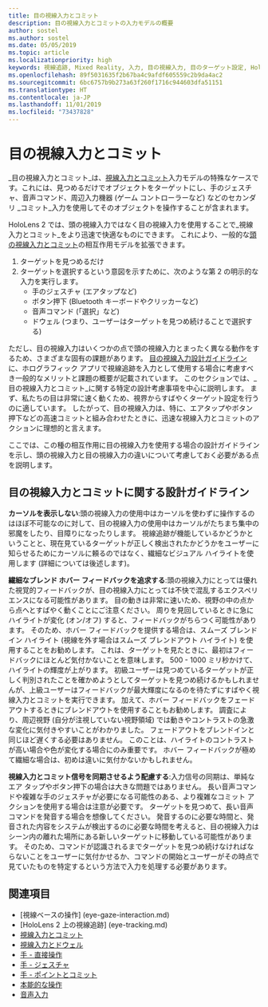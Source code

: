 ```yaml
---
title: 目の視線入力とコミット
description: 目の視線入力とコミットの入力モデルの概要
author: sostel
ms.author: sostel
ms.date: 05/05/2019
ms.topic: article
ms.localizationpriority: high
keywords: 視線追跡, Mixed Reality, 入力, 目の視線入力, 目のターゲット設定, HoloLens 2, 視線に基づく選択
ms.openlocfilehash: 89f5031635f2b67ba4c9afdf605559c2b9da4ac2
ms.sourcegitcommit: 6bc6757b9b273a63f260f1716c944603dfa51151
ms.translationtype: HT
ms.contentlocale: ja-JP
ms.lasthandoff: 11/01/2019
ms.locfileid: "73437828"
---
```

# <a name="eye-gaze-and-commit"></a>目の視線入力とコミット
_目の視線入力とコミット_は、[視線入力とコミット](gaze-and-commit.md)入力モデルの特殊なケースです。これには、見つめるだけでオブジェクトをターゲットにし、手のジェスチャ、音声コマンド、周辺入力機器 (ゲーム コントローラーなど) などのセカンダリ _コミット_入力を使用してそのオブジェクトを操作することが含まれます。 

HoloLens 2 では、頭の視線入力ではなく目の視線入力を使用することで_視線入力とコミット_をより迅速で快適なものにできます。 これにより、一般的な[頭の視線入力とコミット](gaze-and-commit.md)の相互作用モデルを拡張できます。 
1. ターゲットを見つめるだけ 
2. ターゲットを選択するという意図を示すために、次のような第 2 の明示的な入力を実行します。  
   - 手のジェスチャ (エアタップなど)
   - ボタン押下 (Bluetooth キーボードやクリッカーなど)
   - 音声コマンド (「選択」など)
   - ドウェル (つまり、ユーザーはターゲットを見つめ続けることで選択する)

ただし、目の視線入力はいくつかの点で頭の視線入力とまったく異なる動作をするため、さまざまな固有の課題があります。 [目の視線入力設計ガイドライン](eye-tracking.md)に、ホログラフィック アプリで視線追跡を入力として使用する場合に考慮すべき一般的なメリットと課題の概要が記載されています。 このセクションでは、_目の視線入力とコミット_に関する特定の設計考慮事項を中心に説明します。
まず、私たちの目は非常に速く動くため、視界からすばやくターゲット設定を行うのに適しています。 したがって、目の視線入力は、特に、エアタップやボタン押下などの高速コミットと組み合わせたときに、迅速な視線入力とコミットのアクションに理想的と言えます。
   
ここでは、この種の相互作用に目の視線入力を使用する場合の設計ガイドラインを示し、頭の視線入力と目の視線入力の違いについて考慮しておく必要がある点を説明します。

## <a name="design-guidelines-for-eye-gaze-and-commit"></a>目の視線入力とコミットに関する設計ガイドライン

**カーソルを表示しない**:頭の視線入力の使用中はカーソルを使わずに操作するのはほぼ不可能なのに対して、目の視線入力の使用中はカーソルがたちまち集中の邪魔をしたり、目障りになったりします。 視線追跡が機能しているかどうかということと、現在見ているターゲットが正しく検出されたかどうかをユーザーに知らせるためにカーソルに頼るのではなく、繊細なビジュアル ハイライトを使用します (詳細については後述します)。

**繊細なブレンド ホバー フィードバックを追求する**:頭の視線入力にとっては優れた視覚的フィードバックが、目の視線入力にとっては不快で混乱するエクスペリエンスになる可能性があります。 目の動きは非常に速いため、視野の中の点から点へとすばやく動くことにご注意ください。 周りを見回しているときに急にハイライトが変化 (オン/オフ) すると、フィードバックがちらつく可能性があります。 そのため、ホバー フィードバックを提供する場合は、スムーズ ブレンドイン ハイライト (視線を外す場合はスムーズ ブレンドアウト ハイライト) を使用することをお勧めします。 これは、ターゲットを見たときに、最初はフィードバックにほとんど気付かないことを意味します。 500 - 1000 ミリ秒かけて、ハイライトの輝度が上がります。 初級ユーザーは見つめているターゲットが正しく判別されたことを確かめようとしてターゲットを見つめ続けるかもしれませんが、上級ユーザーはフィードバックが最大輝度になるのを待たずにすばやく視線入力とコミットを実行できます。 加えて、ホバー フィードバックをフェードアウトするときにブレンドアウトを使用することもお勧めします。 調査により、周辺視野 (自分が注視していない視野領域) では動きやコントラストの急激な変化に気付きやすいことがわかりました。
フェードアウトをブレンドインと同じほど遅くする必要はありません。 このことは、ハイライトのコントラストが高い場合や色が変化する場合にのみ重要です。 ホバー フィードバックが極めて繊細な場合は、初めは違いに気付かないかもしれません。

**視線入力とコミット信号を同期させるよう配慮する**:入力信号の同期は、単純なエア タップやボタン押下の場合は大きな問題ではありません。 長い音声コマンドや複雑な手のジェスチャが必要になる可能性のある、より複雑なコミット アクションを使用する場合は注意が必要です。 ターゲットを見つめて、長い音声コマンドを発音する場合を想像してください。 発音するのに必要な時間と、発音された内容をシステムが検出するのに必要な時間を考えると、目の視線入力はシーン内の離れた場所にある新しいターゲットに移動している可能性があります。 そのため、コマンドが認識されるまでターゲットを見つめ続けなければならないことをユーザーに気付かせるか、コマンドの開始とユーザーがその時点で見ていたものを特定するという方法で入力を処理する必要があります。

## <a name="see-also"></a>関連項目
* [視線ベースの操作] (eye-gaze-interaction.md)
* [HoloLens 2 上の視線追跡] (eye-tracking.md)
* [視線入力とコミット](gaze-and-commit.md)
* [視線入力とドウェル](gaze-and-dwell.md)
* [手 - 直接操作](direct-manipulation.md)
* [手 - ジェスチャ](gaze-and-commit.md#composite-gestures)
* [手 - ポイントとコミット](point-and-commit.md)
* [本能的な操作](interaction-fundamentals.md)
* [音声入力](voice-input.md)
